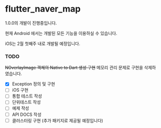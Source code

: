 # flutter_naver_map

1.0.0의 개발이 진행중입니다.

현재 Android 에서는 개발된 모든 기능을 이용하실 수 있습니다.

iOS는 2월 첫째주 내로 개발될 예정입니다.


### TODO
~~NOverlayImage 객체의 Native to Dart 생성 구현~~  메모리 관리 문제로 구현을 삭제하였습니다.
- [x] Exception 정의 및 구현
- [ ] iOS 구현
- [ ] 통합 테스트 작성
- [ ] 단위테스트 작성
- [ ] 예제 작성
- [ ] API DOCS 작성
- [ ] 클러스터링 구현 (추가 패키지로 제공될 예정입니다)
